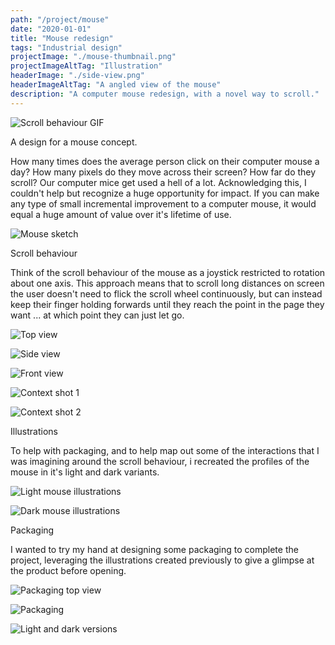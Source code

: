 ```yaml
---
path: "/project/mouse"
date: "2020-01-01"
title: "Mouse redesign"
tags: "Industrial design"
projectImage: "./mouse-thumbnail.png"
projectImageAltTag: "Illustration"
headerImage: "./side-view.png"
headerImageAltTag: "A angled view of the mouse"
description: "A computer mouse redesign, with a novel way to scroll."
---
```


![Scroll behaviour GIF](./scroll-behaviour.gif)

<div class="body-text">
    <p class="project-sub-title">
        A design for a mouse concept.
    </p>
    <p class="project-description">
       How many times does the average person click on their computer mouse a day? How many pixels do they move across their screen? How far do they scroll? Our computer mice get used a hell of a lot. Acknowledging this, I couldn't help but recognize a huge opportunity for impact. If you can make any type of small incremental improvement to a computer mouse, it would equal a huge amount of value over it's lifetime of use.
    </p>
</div>

![Mouse sketch](./mouse-sketch.png)

<div class="body-text">
    <p class="project-sub-title">
        Scroll behaviour
    </p>
    <p class="project-description">
       Think of the scroll behaviour of the mouse as a joystick restricted to rotation about one axis. This approach means that to scroll long distances on screen the user doesn't need to flick the scroll wheel continuously, but can instead keep their finger holding forwards until they reach the point in the page they want ... at which point they can just let go. 
    </p>
</div>

![Top view](./top-view.png)

![Side view](./side-view.png)

![Front view](./front-view.png)

![Context shot 1](./contextperspective.jpg)

![Context shot 2](./contextorthoganal.jpg)

<div class="body-text">
    <p class="project-sub-title">
        Illustrations
    </p>
    <p class="project-description">
        To help with packaging, and to help map out some of the interactions that I was imagining around the scroll behaviour, i recreated the profiles of the mouse in it's light and dark variants.
    </p>
</div>

![Light mouse illustrations](./illustrations-light.png)

![Dark mouse illustrations](./illustrations-dark.png)

<div class="body-text">
    <p class="project-sub-title">
        Packaging
    </p>
    <p class="project-description">
        I wanted to try my hand at designing some packaging to complete the project, leveraging the illustrations created previously to give a glimpse at the product before opening. 
    </p>
</div>

![Packaging top view](./top-view-packaging.png)

![Packaging](./packaging.jpg)

![Light and dark versions](./light-and-dark.jpg)